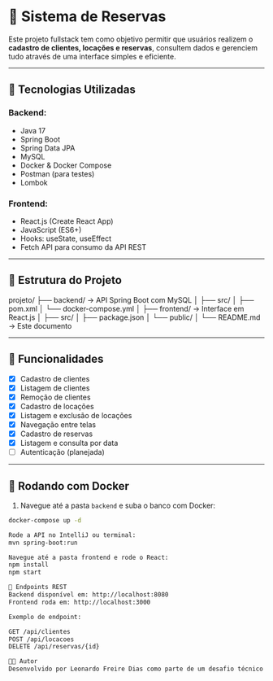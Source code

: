 # 🧾 Sistema de Reservas

Este projeto fullstack tem como objetivo permitir que usuários realizem o **cadastro de clientes, locações e reservas**, consultem dados e gerenciem tudo através de uma interface simples e eficiente.

---

## 🔧 Tecnologias Utilizadas

### Backend:
- Java 17
- Spring Boot
- Spring Data JPA
- MySQL
- Docker & Docker Compose
- Postman (para testes)
- Lombok

### Frontend:
- React.js (Create React App)
- JavaScript (ES6+)
- Hooks: useState, useEffect
- Fetch API para consumo da API REST

---

## 📁 Estrutura do Projeto

projeto/ ├── backend/ → API Spring Boot com MySQL │ ├── src/ │ ├── pom.xml │ └── docker-compose.yml │ ├── frontend/ → Interface em React.js │ ├── src/ │ ├── package.json │ └── public/ │ └── README.md → Este documento

---

## 🚀 Funcionalidades

- [x] Cadastro de clientes
- [x] Listagem de clientes
- [x] Remoção de clientes
- [x] Cadastro de locações
- [x] Listagem e exclusão de locações
- [x] Navegação entre telas
- [x] Cadastro de reservas
- [x] Listagem e consulta por data
- [ ] Autenticação (planejada)

---

## 🐳 Rodando com Docker

1. Navegue até a pasta `backend` e suba o banco com Docker:
```bash
docker-compose up -d

Rode a API no IntelliJ ou terminal:
mvn spring-boot:run

Navegue até a pasta frontend e rode o React:
npm install
npm start

🔗 Endpoints REST
Backend disponível em: http://localhost:8080
Frontend roda em: http://localhost:3000

Exemplo de endpoint:

GET /api/clientes
POST /api/locacoes
DELETE /api/reservas/{id}

👨‍💻 Autor
Desenvolvido por Leonardo Freire Dias como parte de um desafio técnico Fullstack.
